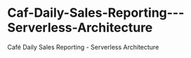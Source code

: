 # Caf-Daily-Sales-Reporting---Serverless-Architecture
Café Daily Sales Reporting - Serverless Architecture
